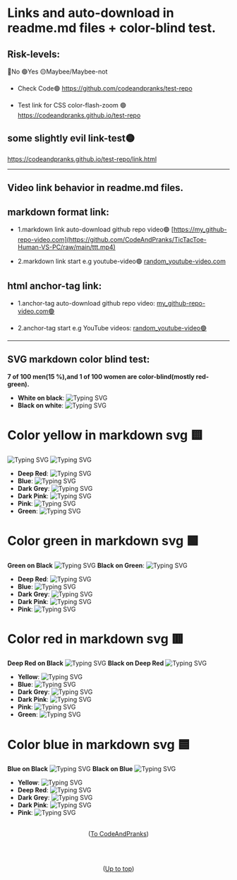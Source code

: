 <a id="up"></a>
#  Links and auto-download in readme.md files + color-blind test.
## Risk-levels:
 
  🔴No  🟢Yes  🟡Maybee/Maybee-not
  
- Check Code🟢
https://github.com/codeandpranks/test-repo 
 
- Test link for CSS color-flash-zoom 🟢
https://codeandpranks.github.io/test-repo

## some slightly evil link-test🟡
https://codeandpranks.github.io/test-repo/link.html
<hr>

## Video link behavior in readme.md files. 
  ## markdown format link:
- 1.markdown link auto-download github repo video🟢
[https://my_github-repo-video.com](https://github.com/CodeAndPranks/TicTacToe-Human-VS-PC/raw/main/ttt.mp4)

- 2.markdown link start e.g youtube-video🟢
 [random_youtube-video.com](https://youtu.be/VS6UOyTb5eU?si=nfloz13KWQ7gBCOV)

## html anchor-tag link:
- 1.anchor-tag auto-download github repo video:
<a href="https://github.com/CodeAndPranks/TicTacToe-Human-VS-PC/raw/main/ttt.mp4" target="_blank">my_github-repo-video.com🟢</a>

- 2.anchor-tag start e.g YouTube videos:
<a href="https://youtu.be/VS6UOyTb5eU?si=nfloz13KWQ7gBCOV" target="_blank">random_youtube-video🟢</a>
<hr>

## SVG markdown color blind test:
**7 of 100 men(15 %),and 1 of 100 women are color-blind(mostly red-green).**

- **White on black**: ![Typing SVG](https://readme-typing-svg.demolab.com?font=Fira+Code&duration=2000&pause=1000&color=FFFFFF&background=000000&width=435&lines=Test+White+Text+black+Background)
- **Black on white**: ![Typing SVG](https://readme-typing-svg.demolab.com?font=Fira+Code&duration=2000&pause=1000&color=000000&background=FFFFFF00&width=435&lines=Test+Black+Text+White+Background)
# Color yellow in markdown svg 🟨
![Typing SVG](https://readme-typing-svg.demolab.com?font=Fira+Code&duration=2000&pause=1000&color=FFFF00&background=000000&width=435&lines=Test+Yellow+Text+Black+Background)
![Typing SVG](https://readme-typing-svg.demolab.com?font=Fira+Code&duration=2000&pause=1000&color=000000&background=FFFF00&width=435&lines=Test+Black+Text+Yellow+Background)
- **Deep Red**: ![Typing SVG](https://readme-typing-svg.demolab.com?font=Fira+Code&duration=2000&pause=1000&color=8B0000&background=FFFF00&width=435&lines=Deep+Red+Text+Yellow+Background)
- **Blue**: ![Typing SVG](https://readme-typing-svg.demolab.com?font=Fira+Code&duration=2000&pause=1000&color=0000FF&background=FFFF00&width=435&lines=Blue+Text+Yellow+Background)
- **Dark Grey**: ![Typing SVG](https://readme-typing-svg.demolab.com?font=Fira+Code&duration=2000&pause=1000&color=333333&background=FFFF00&width=435&lines=Dark+Grey+Text+Yellow+Background)
- **Dark Pink**: ![Typing SVG](https://readme-typing-svg.demolab.com?font=Fira+Code&duration=2000&pause=1000&color=FF1493&background=FFFF00&width=435&lines=Dark+Pink+Text+Yellow+Background)
- **Pink**: ![Typing SVG](https://readme-typing-svg.demolab.com?font=Fira+Code&duration=2000&pause=1000&color=FFC0CB&background=FFFF00&width=435&lines=Pink+Text+Yellow+Background)
- **Green**: ![Typing SVG](https://readme-typing-svg.demolab.com?font=Fira+Code&duration=2000&pause=1000&color=008000&background=FFFF00&width=435&lines=Green+Text+Yellow+Background)
# Color green in markdown svg 🟩
**Green on Black** ![Typing SVG](https://readme-typing-svg.demolab.com?font=Fira+Code&duration=2000&pause=1000&color=008000&background=000000&width=435&lines=Test+Green+Text+Black+Background)
**Black on Green**: ![Typing SVG](https://readme-typing-svg.demolab.com?font=Fira+Code&duration=2000&pause=1000&color=000000&background=008000&width=435&lines=Test+Green+Text+Black+Background)
- **Deep Red**: ![Typing SVG](https://readme-typing-svg.demolab.com?font=Fira+Code&duration=2000&pause=1000&color=8B0000&background=008000&width=435&lines=Deep+Red+Text+Green+Background)
- **Blue**: ![Typing SVG](https://readme-typing-svg.demolab.com?font=Fira+Code&duration=2000&pause=1000&color=0000FF&background=008000&width=435&lines=Blue+Text+Green+Background)
- **Dark Grey**: ![Typing SVG](https://readme-typing-svg.demolab.com?font=Fira+Code&duration=2000&pause=1000&color=333333&background=008000&width=435&lines=Dark+Grey+Text+Green+Background)
- **Dark Pink**: ![Typing SVG](https://readme-typing-svg.demolab.com?font=Fira+Code&duration=2000&pause=1000&color=FF1493&background=008000&width=435&lines=Dark+Pink+Text+Green+Background)
- **Pink**: ![Typing SVG](https://readme-typing-svg.demolab.com?font=Fira+Code&duration=2000&pause=1000&color=FFC0CB&background=008000&width=435&lines=Pink+Text+Green+Background)


# Color red in markdown svg 🟥
**Deep Red on Black** ![Typing SVG](https://readme-typing-svg.demolab.com?font=Fira+Code&duration=2000&pause=1000&color=FF0000&background=000000&width=435&lines=Test+Deep+Red+Text+Black+Background)
**Black on Deep Red**
![Typing SVG](https://readme-typing-svg.demolab.com?font=Fira+Code&duration=2000&pause=1000&color=000000&background=FF0000&width=435&lines=Test+Black+Text+Deep+Red+Background)
- **Yellow**: ![Typing SVG](https://readme-typing-svg.demolab.com?font=Fira+Code&duration=2000&pause=1000&color=FFFF00&background=FF0000&width=435&lines=Yellow+Text+Deep+Red+Background)
- **Blue**: ![Typing SVG](https://readme-typing-svg.demolab.com?font=Fira+Code&duration=2000&pause=1000&color=0000FF&background=FF0000&width=435&lines=Blue+Text+Deep+Red+Background)
- **Dark Grey**: ![Typing SVG](https://readme-typing-svg.demolab.com?font=Fira+Code&duration=2000&pause=1000&color=333333&background=FF0000&width=435&lines=Dark+Grey+Text+Deep+Red+Background)
- **Dark Pink**: ![Typing SVG](https://readme-typing-svg.demolab.com?font=Fira+Code&duration=2000&pause=1000&color=FF1493&background=FF0000&width=435&lines=Dark+Pink+Text+Deep+Red+Background)
- **Pink**: ![Typing SVG](https://readme-typing-svg.demolab.com?font=Fira+Code&duration=2000&pause=1000&color=FFC0CB&background=FF0000&width=435&lines=Pink+Text+Deep+Red+Background)
- **Green**: ![Typing SVG](https://readme-typing-svg.demolab.com?font=Fira+Code&duration=2000&pause=1000&color=008000&background=FF0000&width=435&lines=Green+Text+Deep+Red+Background)

# Color blue in markdown svg 🟦
**Blue on Black**
![Typing SVG](https://readme-typing-svg.demolab.com?font=Fira+Code&duration=2000&pause=1000&color=0000FF&background=000000&width=435&lines=Test+Blue+Text+Black+Background)
**Black on Blue**
![Typing SVG](https://readme-typing-svg.demolab.com?font=Fira+Code&duration=2000&pause=1000&color=000000&background=0000FF&width=435&lines=Blue+Text+Blue+Background)
- **Yellow**: ![Typing SVG](https://readme-typing-svg.demolab.com?font=Fira+Code&duration=2000&pause=1000&color=FFFF00&background=0000FF&width=435&lines=Test+Yellow+Text+Blue+Background)
- **Deep Red**: ![Typing SVG](https://readme-typing-svg.demolab.com?font=Fira+Code&duration=2000&pause=1000&color=8B0000&background=0000FF&width=435&lines=Deep+Red+Text+Blue+Background)
- **Dark Grey**: ![Typing SVG](https://readme-typing-svg.demolab.com?font=Fira+Code&duration=2000&pause=1000&color=333333&background=0000FF&width=435&lines=Dark+Grey+Text+Blue+Background)
- **Dark Pink**: ![Typing SVG](https://readme-typing-svg.demolab.com?font=Fira+Code&duration=2000&pause=1000&color=FF1493&background=0000FF&width=435&lines=Dark+Pink+Text+Blue+Background)
- **Pink**: ![Typing SVG](https://readme-typing-svg.demolab.com?font=Fira+Code&duration=2000&pause=1000&color=FFC0CB&background=0000FF&width=435&lines=Pink+Text+Blue+Background)
<br><br>
<p align="center">(<a href="https://github.com/CodeAndPranks/ ">To CodeAndPranks</a>)</p>
<br><br>
<p align="center">(<a href="#up">Up to top</a>)</p>

